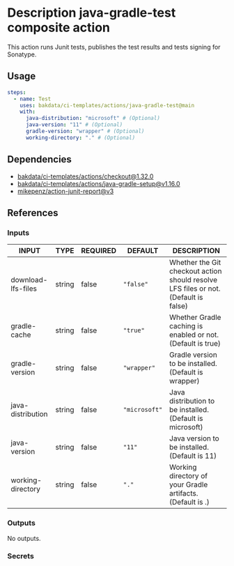 # Description java-gradle-test composite action

This action runs Junit tests, publishes the test results and tests signing for Sonatype.

## Usage

```yaml
steps:
  - name: Test
    uses: bakdata/ci-templates/actions/java-gradle-test@main
    with:
      java-distribution: "microsoft" # (Optional)
      java-version: "11" # (Optional)
      gradle-version: "wrapper" # (Optional)
      working-directory: "." # (Optional)
```

## Dependencies

- [bakdata/ci-templates/actions/checkout@1.32.0](https://github.com/bakdata/ci-templates/blob/1.32.0/actions/checkout)
- [bakdata/ci-templates/actions/java-gradle-setup@v1.16.0](https://github.com/bakdata/ci-templates/blob/v1.16.0/actions/java-gradle-setup)
- [mikepenz/action-junit-report@v3](https://github.com/mikepenz/action-junit-report/tree/v3)

## References

### Inputs

<!-- AUTO-DOC-INPUT:START - Do not remove or modify this section -->

| INPUT              | TYPE   | REQUIRED | DEFAULT       | DESCRIPTION                                                                         |
| ------------------ | ------ | -------- | ------------- | ----------------------------------------------------------------------------------- |
| download-lfs-files | string | false    | `"false"`     | Whether the Git checkout action should resolve LFS files or not. (Default is false) |
| gradle-cache       | string | false    | `"true"`      | Whether Gradle caching is enabled or not. (Default is true)                         |
| gradle-version     | string | false    | `"wrapper"`   | Gradle version to be installed. (Default is wrapper)                                |
| java-distribution  | string | false    | `"microsoft"` | Java distribution to be installed. (Default is microsoft)                           |
| java-version       | string | false    | `"11"`        | Java version to be installed. (Default is 11)                                       |
| working-directory  | string | false    | `"."`         | Working directory of your Gradle artifacts. (Default is .)                          |

<!-- AUTO-DOC-INPUT:END -->

### Outputs

<!-- AUTO-DOC-OUTPUT:START - Do not remove or modify this section -->

No outputs.

<!-- AUTO-DOC-OUTPUT:END -->

### Secrets
